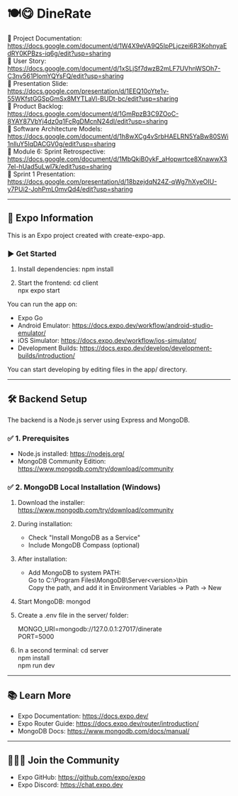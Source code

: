 # 🍽😋 DineRate

📄 Project Documentation: https://docs.google.com/document/d/1W4X9eVA9Q5IpPLjczei6R3KohnyaEdRY0KPBzs-iq6g/edit?usp=sharing  
📄 User Story: https://docs.google.com/document/d/1xSLjSf7dwzB2mLF7UVhnWSOh7-C3nv561PlomYQYsFQ/edit?usp=sharing  
📄 Presentation Slide: https://docs.google.com/presentation/d/1EEQ10oYte1v-55WKfstGGSpGmSx8MYTLaVl-BUDt-bc/edit?usp=sharing  
📄 Product Backlog: https://docs.google.com/document/d/1GmRpzB3C9ZOoC-8YAY87VbYj4dz0q1FcRgDMcnN24dI/edit?usp=sharing  
📄 Software Architecture Models: https://docs.google.com/document/d/1h8wXCg4vSrbHAELRN5YaBw80SWi1nlluY5IqDACGV0g/edit?usp=sharing  
📄 Module 6: Sprint Retrospective: https://docs.google.com/document/d/1MbQkiB0ykF_aHopwrtce8XnawwX37eI-hUad5uLwl7k/edit?usp=sharing  
📄 Sprint 1 Presentation: https://docs.google.com/presentation/d/18bzejdqN24Z-qWg7hXyeOIU-y7PUi2-JohPmL0mvQd4/edit?usp=sharing


---

## 🚀 Expo Information

This is an Expo project created with create-expo-app.

### ▶️ Get Started

1. Install dependencies:
   npm install

2. Start the frontend:
   cd client  
   npx expo start

You can run the app on:

- Expo Go
- Android Emulator: https://docs.expo.dev/workflow/android-studio-emulator/
- iOS Simulator: https://docs.expo.dev/workflow/ios-simulator/
- Development Builds: https://docs.expo.dev/develop/development-builds/introduction/

You can start developing by editing files in the app/ directory.

---

## 🛠 Backend Setup

The backend is a Node.js server using Express and MongoDB.

### ✅ 1. Prerequisites

- Node.js installed: https://nodejs.org/
- MongoDB Community Edition: https://www.mongodb.com/try/download/community

### ✅ 2. MongoDB Local Installation (Windows)

1. Download the installer:  
   https://www.mongodb.com/try/download/community

2. During installation:
   - Check "Install MongoDB as a Service"
   - Include MongoDB Compass (optional)

3. After installation:
   - Add MongoDB to system PATH:  
     Go to C:\Program Files\MongoDB\Server\<version>\bin  
     Copy the path, and add it in Environment Variables → Path → New

4. Start MongoDB:
   mongod

5. Create a .env file in the server/ folder:

   MONGO_URI=mongodb://127.0.0.1:27017/dinerate  
   PORT=5000

6. In a second terminal:
   cd server  
   npm install  
   npm run dev

---

## 📚 Learn More

- Expo Documentation: https://docs.expo.dev/
- Expo Router Guide: https://docs.expo.dev/router/introduction/
- MongoDB Docs: https://www.mongodb.com/docs/manual/

---

## 🧑‍🤝‍🧑 Join the Community

- Expo GitHub: https://github.com/expo/expo  
- Expo Discord: https://chat.expo.dev

